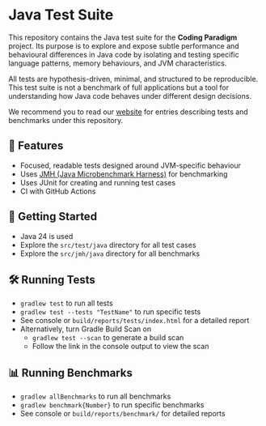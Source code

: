 # Java Test Suite

This repository contains the Java test suite for the **Coding Paradigm** project. Its purpose is to explore and expose subtle performance and behavioural differences in Java code by isolating and testing specific language patterns, memory behaviours, and JVM characteristics.

All tests are hypothesis-driven, minimal, and structured to be reproducible. This test suite is not a benchmark of full applications but a tool for understanding how Java code behaves under different design decisions.

We recommend you to read our [website](https://coding-paradigm.pages.dev/) for entries describing tests and benchmarks under this repository.

## 📌 Features

- Focused, readable tests designed around JVM-specific behaviour
- Uses [JMH (Java Microbenchmark Harness)](https://openjdk.org/projects/code-tools/jmh/) for benchmarking
- Uses JUnit for creating and running test cases
- CI with GitHub Actions

## 🚀 Getting Started

- Java 24 is used
- Explore the `src/test/java` directory for all test cases
- Explore the `src/jmh/java` directory for all benchmarks

## 🛠️ Running Tests

- `gradlew test` to run all tests
- `gradlew test --tests "TestName"` to run specific tests
- See console or `build/reports/tests/index.html` for a detailed report
- Alternatively, turn Gradle Build Scan on
  - `gradlew test --scan` to generate a build scan
  - Follow the link in the console output to view the scan

## 📊 Running Benchmarks
- `gradlew allBenchmarks` to run all benchmarks
- `gradlew benchmark{Number}` to run specific benchmarks
- See console or `build/reports/benchmark/` for detailed reports